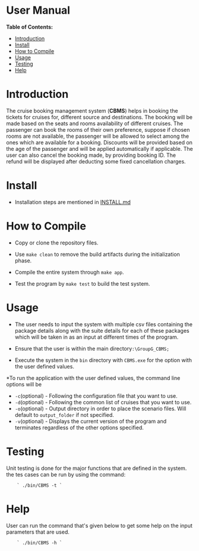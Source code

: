 # User Manual

**Table of Contents:**
* [Introduction](#introduction)
* [Install](#install)
* [How to Compile](#how-to-compile)
* [Usage](#usage)
* [Testing](#testing)
* [Help](#help)

# Introduction

The cruise booking management system (**CBMS**) helps in booking the tickets for cruises for, different source and destinations. The booking will be made based on the seats and rooms availability of different cruises. The passenger can book the rooms of their own preference, suppose if chosen rooms are not available, the passenger will be allowed to select among the ones which are available for a booking. Discounts will be provided based on the age of the passenger and will be applied automatically if applicable. The user can also cancel the booking made, by providing booking ID. The refund will be displayed after deducting some fixed cancellation charges.

# Install

* Installation steps are mentioned in [INSTALL.md](https://github.com/thej-rayasam/cruise-booking-management-system)

# How to Compile

* Copy or clone the repository files.

* Use `make clean` to remove the build artifacts during the initialization phase.

* Compile the entire system through `make app`.

* Test the program by `make test` to build the test system.

# Usage

* The user needs to input the system with multiple csv files containing the package details along with the suite details for each of these packages which will be taken in as an input at different times of the program.

* Ensure that the user is within the main directory`:\GroupG_CBMS;`

* Execute the system in the `bin` directory with `CBMS.exe` for the option with the user defined values.

*To run the application with the user defined values, the command line options will be 
* `-c`(optional) - Following the configuration file that you want to use.
* `-d`(optional) - Following the common list of cruises that you want to use.
* `-o`(optional) - Output directory in order to place the scenario files. Will default to `output_folder` if  not specified.
* `-v`(optional) - Displays the current version of the program and terminates regardless of the other options specified.

# Testing
Unit testing is done for the major functions that are defined in the system. the tes cases can be run by using the command:

        ` ./bin/CBMS -t `
# Help
User can run the command that's given below to get some help on the input parameters that are used.

        ` ./bin/CBMS -h `